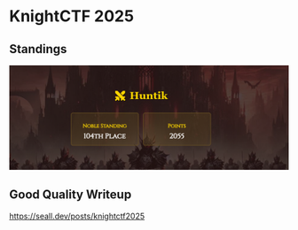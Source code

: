 # KnightCTF 2025

## Standings

![Description](./images/TeamStandings.png)

## Good Quality Writeup

https://seall.dev/posts/knightctf2025
